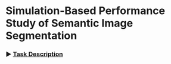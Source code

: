 # Simulation-Based Performance Study of Semantic Image Segmentation

### :arrow_forward: [Task Description](task.ipynb)